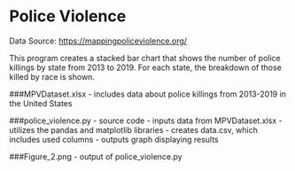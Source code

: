 # Police Violence

Data Source: https://mappingpoliceviolence.org/

This program creates a stacked bar chart that shows the number of police killings by state from 2013 to 2019. For each state, the breakdown of those killed by race is shown.

###MPVDataset.xlsx
    - includes data about police killings from 2013-2019 in the United States
    
###police_violence.py
    - source code
    - inputs data from MPVDataset.xlsx
    - utilizes the pandas and matplotlib libraries
    - creates data.csv, which includes used columns
    - outputs graph displaying results
    
###Figure_2.png
    - output of police_violence.py
    
